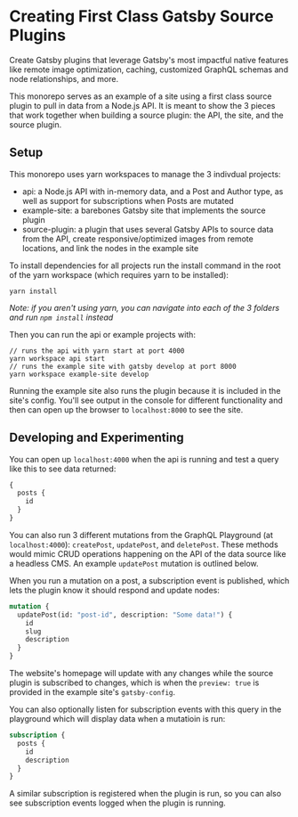 # Creating First Class Gatsby Source Plugins

Create Gatsby plugins that leverage Gatsby's most impactful native features like remote image optimization, caching, customized GraphQL schemas and node relationships, and more.

This monorepo serves as an example of a site using a first class source plugin to pull in data from a Node.js API. It is meant to show the 3 pieces that work together when building a source plugin: the API, the site, and the source plugin.

## Setup

This monorepo uses yarn workspaces to manage the 3 indivdual projects:

- api: a Node.js API with in-memory data, and a Post and Author type, as well as support for subscriptions when Posts are mutated
- example-site: a barebones Gatsby site that implements the source plugin
- source-plugin: a plugin that uses several Gatsby APIs to source data from the API, create responsive/optimized images from remote locations, and link the nodes in the example site

To install dependencies for all projects run the install command in the root of the yarn workspace (which requires yarn to be installed):

```
yarn install
```

_Note: if you aren't using yarn, you can navigate into each of the 3 folders and run `npm install` instead_

Then you can run the api or example projects with:

```
// runs the api with yarn start at port 4000
yarn workspace api start
// runs the example site with gatsby develop at port 8000
yarn workspace example-site develop
```

Running the example site also runs the plugin because it is included in the site's config. You'll see output in the console for different functionality and then can open up the browser to `localhost:8000` to see the site.

## Developing and Experimenting

You can open up `localhost:4000` when the api is running and test a query like this to see data returned:

```graphql
{
  posts {
    id
  }
}
```

You can also run 3 different mutations from the GraphQL Playground (at `localhost:4000`): `createPost`, `updatePost`, and `deletePost`. These methods would mimic CRUD operations happening on the API of the data source like a headless CMS. An example `updatePost` mutation is outlined below.

When you run a mutation on a post, a subscription event is published, which lets the plugin know it should respond and update nodes:

```graphql
mutation {
  updatePost(id: "post-id", description: "Some data!") {
    id
    slug
    description
  }
}
```

The website's homepage will update with any changes while the source plugin is subscribed to changes, which is when the `preview: true` is provided in the example site's `gatsby-config`.

You can also optionally listen for subscription events with this query in the playground which will display data when a mutatioin is run:

```graphql
subscription {
  posts {
    id
    description
  }
}
```

A similar subscription is registered when the plugin is run, so you can also see subscription events logged when the plugin is running.
